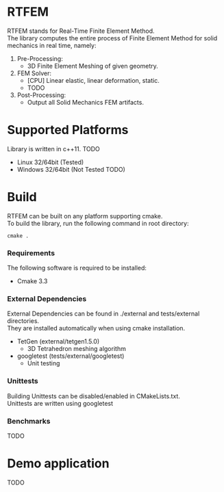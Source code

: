 # RTFEM
RTFEM stands for Real-Time Finite Element Method. <br/>
The library computes the entire process of Finite Element Method for solid mechanics in real time, namely:
 1. Pre-Processing:
    * 3D Finite Element Meshing of given geometry.
 1. FEM Solver:
    * [CPU] Linear elastic, linear deformation, static.
    * TODO
 1. Post-Processing:
    * Output all Solid Mechanics FEM artifacts.

# Supported Platforms
Library is written in c++11.
TODO
* Linux 32/64bit (Tested)
* Windows 32/64bit (Not Tested TODO)

# Build
RTFEM can be built on any platform supporting cmake. <br/>
To build the library, run the following command in root directory:
```
cmake .
```

### Requirements
The following software is required to be installed: 
* Cmake 3.3

### External Dependencies
External Dependencies can be found in ./external and tests/external directories. <br/>
They are installed automatically when using cmake installation.
* TetGen (external/tetgen1.5.0)
    * 3D Tetrahedron meshing algorithm 
* googletest (tests/external/googletest)
    * Unit testing

### Unittests
Building Unittests can be disabled/enabled in CMakeLists.txt. <br/>
Unittests are written using googletest

### Benchmarks
TODO

# Demo application
TODO